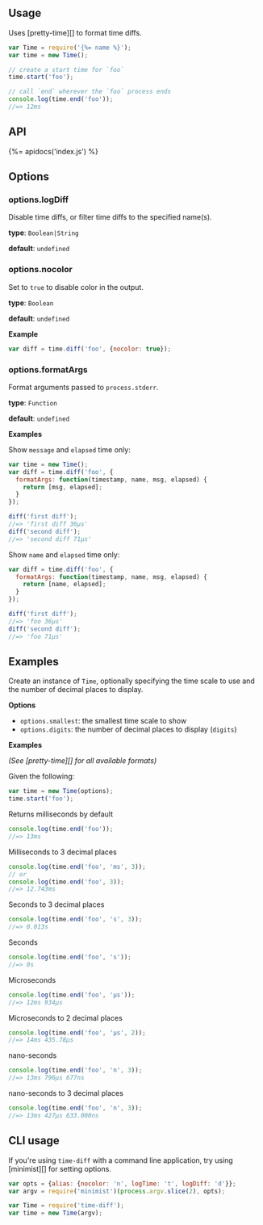 ## Usage

Uses [pretty-time][] to format time diffs.

```js
var Time = require('{%= name %}');
var time = new Time();

// create a start time for `foo`
time.start('foo');

// call `end` wherever the `foo` process ends
console.log(time.end('foo'));
//=> 12ms
```

## API
{%= apidocs('index.js') %}

## Options

### options.logDiff

Disable time diffs, or filter time diffs to the specified name(s).

**type**: `Boolean|String`

**default**: `undefined`


### options.nocolor

Set to `true` to disable color in the output.

**type**: `Boolean`

**default**: `undefined`

**Example**

```js
var diff = time.diff('foo', {nocolor: true});
```

### options.formatArgs

Format arguments passed to `process.stderr`.

**type**: `Function`

**default**: `undefined`

**Examples**

Show `message` and `elapsed` time only:

```js
var time = new Time();
var diff = time.diff('foo', {
  formatArgs: function(timestamp, name, msg, elapsed) {
    return [msg, elapsed];
  }
});

diff('first diff');
//=> 'first diff 36μs'
diff('second diff');
//=> 'second diff 71μs'
```

Show `name` and `elapsed` time only:

```js
var diff = time.diff('foo', {
  formatArgs: function(timestamp, name, msg, elapsed) {
    return [name, elapsed];
  }
});

diff('first diff');
//=> 'foo 36μs'
diff('second diff');
//=> 'foo 71μs'
```

## Examples

Create an instance of `Time`, optionally specifying the time scale to use and the number of decimal places to display.

**Options**

- `options.smallest`: the smallest time scale to show
- `options.digits`: the number of decimal places to display (`digits`)

**Examples**

_(See [pretty-time][] for all available formats)_

Given the following:

```js
var time = new Time(options);
time.start('foo');
```

Returns milliseconds by default

```js
console.log(time.end('foo'));
//=> 13ms
```

Milliseconds to 3 decimal places

```js
console.log(time.end('foo', 'ms', 3));
// or
console.log(time.end('foo', 3));
//=> 12.743ms
```

Seconds to 3 decimal places

```js
console.log(time.end('foo', 's', 3));
//=> 0.013s
```

Seconds

```js
console.log(time.end('foo', 's'));
//=> 0s
```

Microseconds

```js
console.log(time.end('foo', 'μs'));
//=> 12ms 934μs
```

Microseconds to 2 decimal places

```js
console.log(time.end('foo', 'μs', 2));
//=> 14ms 435.78μs
```

nano-seconds

```js
console.log(time.end('foo', 'n', 3));
//=> 13ms 796μs 677ns
```

nano-seconds to 3 decimal places

```js
console.log(time.end('foo', 'n', 3));
//=> 13ms 427μs 633.000ns
```

## CLI usage

If you're using `time-diff` with a command line application, try using [minimist][] for setting options.

```js
var opts = {alias: {nocolor: 'n', logTime: 't', logDiff: 'd'}};
var argv = require('minimist')(process.argv.slice(2), opts);

var Time = require('time-diff');
var time = new Time(argv);
```
